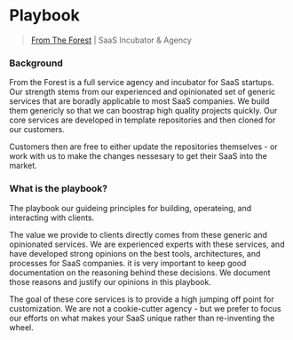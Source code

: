 # Playbook

> [From The Forest](https://fromtheforest.io) | SaaS Incubator & Agency

### Background

From the Forest is a full service agency and incubator for SaaS startups. Our strength stems from our experienced and opinionated set of generic services that are boradly applicable to most SaaS companies.  We build them genericly so that we can boostrap high quality projects quickly. Our core services are developed in template repositories and then cloned for our customers.  

Customers then are free to either update the repositories themselves - or work with us to make the changes nessesary to get their SaaS into the market. 

### What is the playbook?

The playbook our guideing principles for building, operateing, and interacting with clients.  

The value we provide to clients directly comes from these generic and opinionated services. We are experienced experts with these services, and have developed strong opinions on the best tools, architectures, and processes for SaaS companies. it is very important to keep good documentation on the reasoning behind these decisions.  We document those reasons and justify our opinions in this playbook.  

The goal of these core services is to provide a high jumping off point for customization.  We are not a cookie-cutter agency - but we prefer to focus our efforts on what makes your SaaS unique rather than re-inventing the wheel. 
